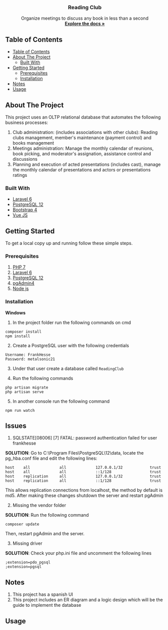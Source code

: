 <!-- PROJECT LOGO -->
<br />
<p align="center">
  <h3 align="center">Reading Club</h3>

  <p align="center">
    Organize meetings to discuss any book in less than a second
    <br />
    <a href="https://github.com/iSlidex/SBD1-Reading-club/tree/master/Docs"><strong>Explore the docs »</strong></a>
    <br />
  </p>
</p>



<!-- TABLE OF CONTENTS -->
## Table of Contents

- [Table of Contents](#table-of-contents)
- [About The Project](#about-the-project)
  - [Built With](#built-with)
- [Getting Started](#getting-started)
  - [Prerequisites](#prerequisites)
  - [Installation](#installation)
- [Notes](#notes)
- [Usage](#usage)



<!-- ABOUT THE PROJECT -->
## About The Project

This project uses an OLTP relational database that automates the following business processes:

1. Club administration: (includes associations with other clubs): Reading clubs management, member's maintenance (payment control) and books management
2. Meetings administration: Manage the monthly calendar of reunions, book picking, and moderator's assignation, assistance control and discussions
3. Planning and execution of acted presentations (includes cast), manage the monthly calendar of presentations and actors or presentations ratings


### Built With

* [Laravel 6](https://laravel.com/docs/6.x#installing-laravel)
* [PostgreSQL 12](https://www.enterprisedb.com/downloads/postgres-postgresql-downloads)
* [Bootstrap 4](https://getbootstrap.com/docs/4.3/getting-started/download/)
* [Vue JS](https://vuejs.org/v2/guide/installation.html)



<!-- GETTING STARTED -->
## Getting Started

To get a local copy up and running follow these simple steps.

### Prerequisites

  1. [PHP 7](https://windows.php.net/download#php-7.3)
  2. [Laravel 6](https://laravel.com/docs/6.x#installing-laravel)
  3. [PostgreSQL 12](https://www.enterprisedb.com/downloads/postgres-postgresql-downloads)
  4. [pgAdmin4](https://www.pgadmin.org/download/pgadmin-4-windows/)
  5. [Node js](https://nodejs.org/es/)


### Installation

**Windows**

1. In the project folder run the following commands on cmd

```
composer install
npm install
```

2. Create a PostgreSQL user with the following credentials
```
Username: FrankHesse
Password: metalsonic21
```

3. Under that user create a database called `ReadingClub`

4. Run the following commands

```
php artisan migrate
php artisan serve
```

5. In another console run the following command

```
npm run watch
```
## Issues

1. SQLSTATE[08006] [7] FATAL: password authentication failed for user frankhesse

**SOLUTION**: Go to C:\Program Files\PostgreSQL\12\data, locate the pg_hba.conf file and edit the following lines:

```
host    all             all             127.0.0.1/32            trust
host    all             all             ::1/128                 trust
host    replication     all             127.0.0.1/32            trust
host    replication     all             ::1/128                 trust
```

This allows replication connections from localhost, the method by default is md5. After making these changes shutdown the server and restart pgAdmin

2. Missing the vendor folder

**SOLUTION**: Run the following command

```
composer update
```

Then, restart pgAdmin and the server.

3. Missing driver

**SOLUTION**: Check your php.ini file and uncomment the following lines

```
;extension=pdo_pgsql
;extension=pgsql
```

## Notes
1. This project has a spanish UI
2. This project includes an ER diagram and a logic design which will be the guide to implement the database

<!-- USAGE EXAMPLES -->
## Usage